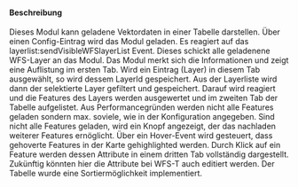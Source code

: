 #### Beschreibung
Dieses Modul kann geladene Vektordaten in einer Tabelle darstellen. Über einen Config-Eintrag wird das Modul geladen. Es reagiert auf das layerlist:sendVisibleWFSlayerList Event.
Dieses schickt alle geladenene WFS-Layer an das Modul. Das Modul merkt sich die Informationen und zeigt eine Auflistung im ersten Tab. Wird ein Eintrag (Layer) in diesem Tab ausgewählt,
so wird dessem LayerId gespeichert. Aus der Layerliste wird dann der selektierte Layer gefiltert und gespeichert. Darauf wird reagiert und die Features des Layers werden ausgewertet und
im zweiten Tab der Tabelle aufgelistet. Aus Performancegründen werden nicht alle Features geladen sondern max. soviele, wie in der Konfiguration angegeben. Sind nicht alle Features geladen,
wird ein Knopf angezeigt, der das nachladen weiterer Features ernöglicht. Über ein Hover-Event wird gesteuert, dass gehoverte Features in der Karte gehighlighted werden. Durch Klick auf ein
Feature werden dessen Attribute in einem dritten Tab vollständig dargestellt. Zukünftig könnten hier die Attribute bei WFS-T auch editiert werden. Der Tabelle wurde eine Sortiermöglichkeit
implementiert.
